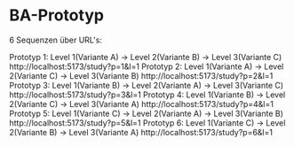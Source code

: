 # BA-Prototyp

6 Sequenzen über URL's:

Prototyp 1: Level 1(Variante A) → Level 2(Variante B) → Level 3(Variante C)
http://localhost:5173/study?p=1&l=1
Prototyp 2: Level 1(Variante A) → Level 2(Variante C) → Level 3(Variante B)
http://localhost:5173/study?p=2&l=1
Prototyp 3: Level 1(Variante B) → Level 2(Variante A) → Level 3(Variante C)
http://localhost:5173/study?p=3&l=1
Prototyp 4: Level 1(Variante B) → Level 2(Variante C) → Level 3(Variante A)
http://localhost:5173/study?p=4&l=1
Prototyp 5: Level 1(Variante C) → Level 2(Variante A) → Level 3(Variante B)
http://localhost:5173/study?p=5&l=1
Prototyp 6: Level 1(Variante C) → Level 2(Variante B) → Level 3(Variante A)
http://localhost:5173/study?p=6&l=1
